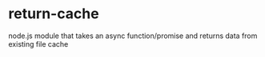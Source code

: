 # return-cache
node.js module that takes an async function/promise and returns data from existing file cache
